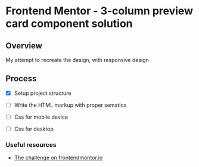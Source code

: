 # Frontend Mentor - 3-column preview card component solution

## Overview

My attempt to recreate the design, with responsive design

## Process

- [x] Setup project structure
- [ ] Write the HTML markup with proper sematics
- [ ] Css for mobile device
- [ ] Css for desktop


### Useful resources

- [The challenge on frontendmontor.io](https://www.frontendmentor.io/challenges/3column-preview-card-component-pH92eAR2-)

